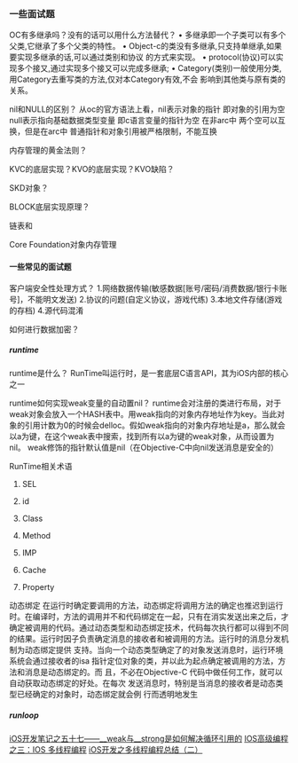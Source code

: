 ###  一些面试题

OC有多继承吗？没有的话可以用什么方法替代？
• 多继承即一个子类可以有多个父类,它继承了多个父类的特性。
• Object-c的类没有多继承,只支持单继承,如果要实现多继承的话,可以通过类别和协议 的方式来实现。
• protocol(协议)可以实现多个接又,通过实现多个接又可以完成多继承;
• Category(类别)一般使用分类,用Category去重写类的方法,仅对本Category有效,不会
影响到其他类与原有类的关系。

nil和NULL的区别？
从oc的官方语法上看，nil表示对象的指针 即对象的引用为空
null表示指向基础数据类型变量 即c语言变量的指针为空
在非arc中 两个空可以互换，但是在arc中 普通指针和对象引用被严格限制，不能互换


内存管理的黄金法则？


KVC的底层实现？KVO的底层实现？KVO缺陷？

SKD对象？

BLOCK底层实现原理？

链表和

Core Foundation对象内存管理

#### 一些常见的面试题

客户端安全性处理方式？
1.网络数据传输(敏感数据[账号/密码/消费数据/银行卡账号]，不能明文发送)
2.协议的问题(自定义协议，游戏代练)
3.本地文件存储(游戏的存档)
4.源代码混淆

如何进行数据加密？


##### runtime
runtime是什么？
RunTime叫运行时，是一套底层C语言API，其为iOS内部的核心之一

runtime如何实现weak变量的自动置nil？
runtime会对注册的类进行布局，对于weak对象会放入一个HASH表中。用weak指向的对象内存地址作为key。当此对象的引用计数为0的时候会delloc。假如weak指向的对象内存地址是a，那么就会以a为键，在这个weak表中搜索，找到所有以a为键的weak对象，从而设置为nil。
weak修饰的指针默认值是nil（在Objective-C中向nil发送消息是安全的）


RunTime相关术语
1. SEL

2. id

3. Class

4. Method

5. IMP

6. Cache

7. Property


动态绑定
在运行时确定要调用的方法，动态绑定将调用方法的确定也推迟到运行时。在编译时，方法的调用并不和代码绑定在一起，只有在消实发送出来之后，才确定被调用的代码。通过动态类型和动态绑定技术，代码每次执行都可以得到不同的结果。运行时因子负责确定消息的接收者和被调用的方法。运行时的消息分发机制为动态绑定提供 支持。当向一个动态类型确定了的对象发送消息时，运行环境系统会通过接收者的isa 指针定位对象的类，并以此为起点确定被调用的方法，方法和消息是动态绑定的。而 且，不必在Objective-C 代码中做任何工作，就可以自动获取动态绑定的好处。在每次 发送消息时，特别是当消息的接收者是动态类型已经确定的对象时，动态绑定就会例 行而透明地发生

##### runloop


[iOS开发笔记之五十七——__weak与__strong是如何解决循环引用的](https://blog.csdn.net/lizitao/article/details/54845974)
[IOS高级编程之三：IOS 多线程编程](https://www.cnblogs.com/chengzi/p/4536608.html)
[iOS开发之多线程编程总结（二）](https://www.jianshu.com/p/2a614531187f)

